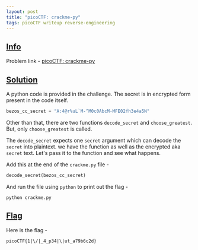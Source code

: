 ```yaml
---
layout: post
title: "picoCTF: crackme-py"
tags: picoCTF writeup reverse-engineering
---
```


## [Info](#info)

Problem link - [picoCTF: crackme-py](https://play.picoctf.org/practice/challenge/175)

## [Solution](#solution)

A python code is provided in the challenge. The secret is in encrypted form present in the code itself.
```python
bezos_cc_secret = "A:4@r%uL`M-^M0c0AbcM-MFE02fh3e4a5N"
```

Other than that, there are two functions `decode_secret` and `choose_greatest`. But, only `choose_greatest` is called. 

The `decode_secret` expects one `secret` argument which can decode the `secret` into plaintext. we have the function as well as the encrypted aka `secret` text. Let's pass it to the function and see what happens.

Add this at the end of the `crackme.py` file - 
```python
decode_secret(bezos_cc_secret)
``` 

And run the file using `python` to print out the flag - 
```shell
python crackme.py
```

## [Flag](#flag)

Here is the flag - 
```
picoCTF{1|\/|_4_p34|\|ut_a79b6c2d}
```
